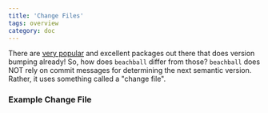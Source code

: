 ```yaml
---
title: 'Change Files'
tags: overview
category: doc
---
```


There are [very popular](https://semantic-release.gitbook.io/semantic-release/) and excellent packages out there that does version bumping already! So, how does `beachball` differ from those? `beachball` does NOT rely on commit messages for determining the next semantic version. Rather, it uses something called a "change file".

### Example Change File
